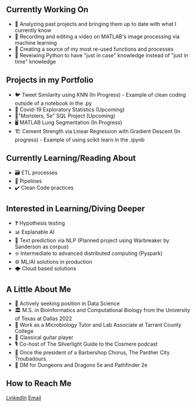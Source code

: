 ## Currently Working On
- 📅 Analyzing past projects and bringing them up to date with what I currently know
- 🎥 Recording and editing a video on MATLAB's image processing via machine learning
- 📂 Creating a source of my most re-used functions and processes
- 🐍 Reveiwing Python to have "just in case" knowledge instead of "just in time" knowledge

## Projects in my Portfolio 
- 🐦 Tweet Similarity using KNN (In Progress) - Example of clean coding outside of a notebook in the .py
- 🔬 Covid-19 Exploratory Statistics (Upcoming)
- 🐲"Monsters, 5e" SQL Project (Upcoming)
- 🖥️ MATLAB Lung Segmentation (In Progress)
- 🏗️ Cement Strength via Linear Regression with Gradient Descent (In progress) - Example of using scikit learn in the .ipynb

## Currently Learning/Reading About
- 🗃️ ETL processes
- 🔗 Pipelines
- ✔️ Clean Code practices

## Interested in Learning/Diving Deeper
- ❓ Hypothesis testing
- 📊 Explanable AI
- 📖 Text prediction via NLP (Planned project using Warbreaker by Sanderson as corpus)
- ❇️ Intermediate to advanced distributed computing (Pyspark)
- ⚙️ ML/AI solutions in production
- 🌩️ Cloud based solutions

## A Little About Me
- 🔭 Actively seeking position in Data Science
- 🏛️ M.S. in Bioinformatics and Computational Biology from the University of Texas at Dallas 2022
- 🦠 Work as a Microbiology Tutor and Lab Associate at Tarrant County College
- 🎸 Classical guitar player
- 🎙️ Co-host of The Silverlight Guide to the Cosmere podcast
- 🎵 Once the president of a Barbershop Chorus, The Panther City Troubadours
- 🐉 DM for Dungeons and Dragons 5e and Pathfinder 2e

## How to Reach Me
[LinkedIn](https://www.linkedin.com/in/alexbaumannmsbcib/)
[Email](alexander.david.baumann@gmail.com)
